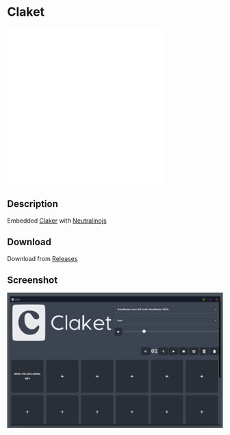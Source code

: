 # Claket

![screenshot](resources/icons/logo-without-letters.svg)

## Description

Embedded [Claker](https://claket.netlify.app/) with [Neutralinojs](https://github.com/neutralinojs/neutralinojs)

## Download

Download from [Releases](https://github.com/aera128/claket-soundboard/releases)

## Screenshot

![screenshot](screenshot.png)
